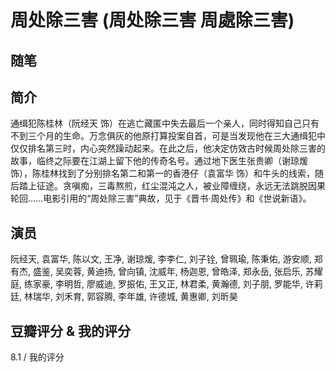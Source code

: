 # 周处除三害 (周处除三害 周處除三害)

## 随笔

## 简介

通缉犯陈桂林（阮经天 饰）在逃亡藏匿中失去最后一个亲人，同时得知自己只有不到三个月的生命。万念俱灰的他原打算投案自首，可是当发现他在三大通缉犯中仅仅排名第三时，内心突然躁动起来。在此之后，他决定仿效古时候周处除三害的故事，临终之际要在江湖上留下他的传奇名号。通过地下医生张贵卿（谢琼煖 饰），陈桂林找到了分别排名第二和第一的香港仔（袁富华 饰）和牛头的线索，随后踏上征途。贪嗔痴，三毒熬煎，红尘混沌之人，被业障缠绕，永远无法跳脱因果轮回……电影引用的“周处除三害”典故，见于《晋书·周处传》和《世说新语》。

## 演员

阮经天, 袁富华, 陈以文, 王净, 谢琼煖, 李李仁, 刘子铨, 曾珮瑜, 陈秉佑, 游安顺, 郑有杰, 盛鉴, 吴奕蓉, 黄迪扬, 曾向镇, 沈威年, 杨迦恩, 曾皓泽, 郑永岳, 张启乐, 苏耀庭, 练家豪, 李明哲, 廖威迪, 罗振佑, 王又正, 林君柔, 黄瀚德, 刘子朋, 罗能华, 许莉廷, 林瑞华, 刘禾育, 郭容腾, 李年雄, 许德城, 黄惠卿, 刘昕昊

## 豆瓣评分 & 我的评分

8.1 / 我的评分

